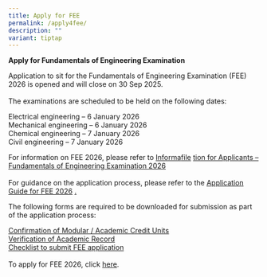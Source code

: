 ```yaml
---
title: Apply for FEE
permalink: /apply4fee/
description: ""
variant: tiptap
---
```

<p><strong>Apply for Fundamentals of Engineering Examination</strong>
</p>
<p>Application to sit for the Fundamentals of Engineering Examination (FEE)
2026 is opened and will close on 30 Sep 2025.
<br>
<br>The examinations are scheduled to be held on the following dates:</p>
<p>Electrical engineering – 6 January 2026
<br>Mechanical engineering – 6 January 2026
<br>Chemical engineering – 7 January 2026
<br>Civil engineering – 7 January 2026</p>
<p>For information on FEE 2026, please refer to <a href="/files/Downloads/Info%20on%20Exams/fee_2025.pdf" rel="noopener noreferrer nofollow" target="_blank">Informa</a><a href="/files/Downloads/Info on Exams/fee_2026.pdf" rel="noopener nofollow" target="_blank">file</a>
<a href="/files/Downloads/Info%20on%20Exams/fee_2025.pdf" rel="noopener noreferrer nofollow" target="_blank">tion for Applicants – Fundamentals of Engineering Examination 2026</a>
<br>
<br>For guidance on the application process, please refer to the <a href="/files/Downloads/Info on Exams/Application_Guide_for_FEE_2026.pdf" rel="noopener nofollow" target="_blank">Application Guide for FEE 2026</a>
<a href="/files/Downloads/Info on Exams/application_guide_for_fee_2025.pdf" rel="noopener nofollow" target="_blank">.</a>
</p>
<p>The following forms are required to be downloaded for submission as part
of the application process:</p>
<p><a href="https://go.gov.sg/r9h1au" rel="noopener noreferrer nofollow" target="_blank"><u>Confirmation of Modular / Academic Credit Units</u></a>
<br><a href="https://go.gov.sg/5i0f50" rel="noopener noreferrer nofollow" target="_blank"><u>Verification of Academic Record</u></a>
<br><a href="/files/Downloads/Info on Exams/checklist_for_fee.pdf" rel="noopener nofollow" target="_blank">Checklist to submit FEE application</a> 
<br>
<br>To apply for FEE 2026, click <a href="https://www.peb.gov.sg/apply_fee_declare.aspx" rel="noopener nofollow" target="_blank">here</a>.</p>